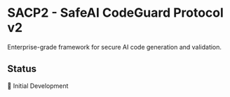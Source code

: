 # SACP2 - SafeAI CodeGuard Protocol v2

Enterprise-grade framework for secure AI code generation and validation.

## Status
🚧 Initial Development
